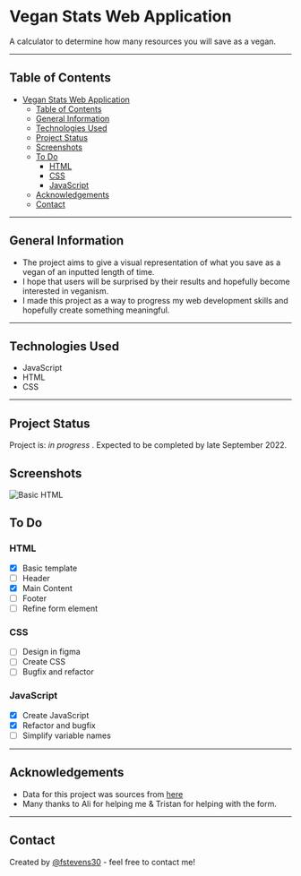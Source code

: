 # Vegan Stats Web Application
A calculator to determine how many resources you will save as a vegan.
<!-- Live demo [_here_](https://www.example.com).  If you have the project hosted somewhere, include the link here. -->

----------------------------------------------------

## Table of Contents
- [Vegan Stats Web Application](#vegan-stats-web-application)
  - [Table of Contents](#table-of-contents)
  - [General Information](#general-information)
  - [Technologies Used](#technologies-used)
  - [Project Status](#project-status)
  - [Screenshots](#screenshots)
  - [To Do](#to-do)
    - [HTML](#html)
    - [CSS](#css)
    - [JavaScript](#javascript)
  - [Acknowledgements](#acknowledgements)
  - [Contact](#contact)

------------------------------------------------

## General Information
- The project aims to give a visual representation of what you save as a vegan of an inputted length of time.
- I hope that users will be surprised by their results and hopefully become interested in veganism.
- I made this project as a way to progress my web development skills and hopefully create something meaningful.
<!-- You don't have to answer all the questions - just the ones relevant to your project. -->

---------------------------------------------------------------


## Technologies Used
- JavaScript
- HTML
- CSS

----------------------------------------------------


## Project Status
Project is: _in progress_ . Expected to be completed by late September 2022.

## Screenshots
![Basic HTML](https://../src/assets/ss1-html.png)

## To Do

### HTML 
 - [x] Basic template
 - [ ] Header
 - [x] Main Content
 - [ ] Footer
 - [ ] Refine form element

### CSS
 - [ ] Design in figma
 - [ ] Create CSS
 - [ ] Bugfix and refactor
 
### JavaScript
 - [x] Create JavaScript
 - [x] Refactor and bugfix
 - [ ] Simplify variable names
 
 ----------------------------------------------------------

## Acknowledgements
- Data for this project was sources from [here]()
- Many thanks to Ali for helping me & Tristan for helping with the form.

-----------------------------------------------------------

## Contact
Created by [@fstevens30](https://github.com/fstevens30) - feel free to contact me!


<!-- Optional -->
<!-- ## License -->
<!-- This project is open source and available under the [... License](). -->

<!-- You don't have to include all sections - just the one's relevant to your project -->

